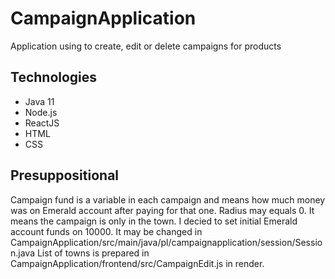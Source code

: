 # CampaignApplication
Application using to create, edit or delete campaigns for products
## Technologies
* Java 11
* Node.js
* ReactJS
* HTML
* CSS
## Presuppositional
Campaign fund is a variable in each campaign and means how much money was on Emerald account after paying for that one. 
Radius may equals 0. It means the campaign is only in the town.
I decied to set initial Emerald account funds on 10000. It may be changed in CampaignApplication/src/main/java/pl/campaignapplication/session/Session.java
List of towns is prepared in CampaignApplication/frontend/src/CampaignEdit.js in render. 
